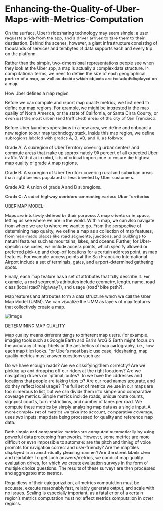 # Enhancing-the-Quality-of-Uber-Maps-with-Metrics-Computation

On the surface, Uber’s ridesharing technology may seem simple: a user requests a ride from the app, and a driver arrives to take them to their destination. Behind the scenes, however, a giant infrastructure consisting of thousands of services and terabytes of data supports each and every trip on the platform.

Rather than the simple, two-dimensional representations people see when they look at the Uber app, a map is actually a complex data structure. In computational terms, we need to define the size of each geographical portion of a map, as well as decide which objects are included/displayed on a map.

How Uber defines a map region

Before we can compute and report map quality metrics, we first need to define our map regions. For example, we might be interested in the map quality of North America, or the state of California, or Santa Clara County, or even just the most urban (and trafficked) areas of the city of San Francisco.

Before Uber launches operations in a new area, we define and onboard a new region to our map technology stack. Inside this map region, we define subregions labeled with grades A, B, AB, and C, as follows:

Grade A: A subregion of Uber Territory covering urban centers and commute areas that make up approximately 90 percent of all expected Uber traffic. With that in mind, it is of critical importance to ensure the highest map quality of grade A map regions.

Grade B: A subregion of Uber Territory covering rural and suburban areas that might be less populated or less traveled by Uber customers.

Grade AB: A union of grade A and B subregions.

Grade C: A set of highway corridors connecting various Uber Territories


UBER MAP MODEL:

Maps are intuitively defined by their purpose. A map orients us in space, letting us see where we are in the world. With a map, we can also navigate from where we are to where we want to go.
From the perspective of determining map quality, we define a map as a collection of map features, from man-made places like road segments, junctions, and buildings to natural features such as mountains, lakes, and oceans. Further, for Uber-specific use cases, we include access points, which specify allowed or preferred pick-up and drop-off locations for a certain address point, as map features. For example, access points at the San Francisco International Airport include a set of terminals, gates, and airport-determined  gathering spots.

Finally, each map feature has a set of attributes that fully describe it. For example, a road segment’s attributes include geometry, length, name, road class (local road? highway?), and usage (road? bike path?).

Map features and attributes form a data structure which we call the Uber Map Model (UMM). We can visualize the UMM as layers of map features that collectively create a map.

![image](https://user-images.githubusercontent.com/118595650/204042607-76d2b959-98f8-4f70-9045-3a0e21ee9131.png)


DETERMINING MAP QUALITY:

Map quality means different things to different map users. For example, imaging tools such as Google Earth and Esri’s ArcGIS Earth might focus on the accuracy of map labels or the aesthetics of map cartography, i.e., how each map tiles looks. For Uber’s most basic use case, ridesharing, map quality metrics must answer questions such as:

Do we have enough roads? Are we classifying them correctly?
Are we picking up and dropping off our riders at the right locations?
Are we navigating drivers on optimal routes?
Do we have the addresses and locations that people are taking trips to?
Are our road names accurate, and do they reflect local usage?
The full set of metrics we use in our maps are too numerous to list, but we can divide them into simple and comparative coverage metrics. Simple metrics include roads, unique route counts, signpost counts, turn restrictions, and number of lanes per road. We compute these metrics by simply analyzing map data as a single input. A more complex set of metrics we take into account, comparative coverage, uses two inputs: map data being processed for quality and reference map data.

Both simple and comparative metrics are computed automatically by using powerful data processing frameworks. However, some metrics are more difficult or even impossible to automate: are the pitch and timing of voice prompts for navigation correct and user-friendly? Are the map tiles displayed in an aesthetically pleasing manner? Are the street labels clear and readable? To get such answers/metrics, we conduct map quality evaluation drives, for which we create evaluation surveys in the form of multiple choice questions. The results of these surveys are then processed and aggregated into metrics.

Regardless of their categorization, all metrics computation must be accurate, execute reasonably fast, reliably generate output, and scale with no issues. Scaling is especially important, as a fatal error of a certain region’s metrics computation must not affect metrics computation in other regions.


